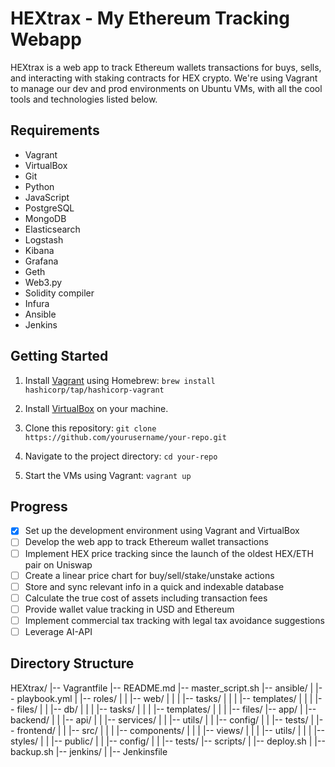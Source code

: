 # HEXtrax - My Ethereum Tracking Webapp

HEXtrax is a web app to track Ethereum wallets transactions for buys, sells, and interacting with staking contracts for HEX crypto. We're using Vagrant to manage our dev and prod environments on Ubuntu VMs, with all the cool tools and technologies listed below.

## Requirements

- Vagrant
- VirtualBox
- Git
- Python
- JavaScript
- PostgreSQL
- MongoDB
- Elasticsearch
- Logstash
- Kibana
- Grafana
- Geth
- Web3.py
- Solidity compiler
- Infura
- Ansible
- Jenkins

## Getting Started

1. Install [Vagrant](https://www.vagrantup.com/downloads) using Homebrew: `brew install hashicorp/tap/hashicorp-vagrant`

2. Install [VirtualBox](https://www.virtualbox.org/wiki/Downloads) on your machine.

3. Clone this repository: `git clone https://github.com/yourusername/your-repo.git`

4. Navigate to the project directory: `cd your-repo`

5. Start the VMs using Vagrant: `vagrant up`

## Progress

- [x] Set up the development environment using Vagrant and VirtualBox
- [ ] Develop the web app to track Ethereum wallet transactions
- [ ] Implement HEX price tracking since the launch of the oldest HEX/ETH pair on Uniswap
- [ ] Create a linear price chart for buy/sell/stake/unstake actions
- [ ] Store and sync relevant info in a quick and indexable database
- [ ] Calculate the true cost of assets including transaction fees
- [ ] Provide wallet value tracking in USD and Ethereum
- [ ] Implement commercial tax tracking with legal tax avoidance suggestions
- [ ] Leverage AI-API

## Directory Structure

HEXtrax/
|-- Vagrantfile
|-- README.md
|-- master_script.sh
|-- ansible/
|   |-- playbook.yml
|   |-- roles/
|   |   |-- web/
|   |   |   |-- tasks/
|   |   |   |-- templates/
|   |   |   |-- files/
|   |   |-- db/
|   |   |   |-- tasks/
|   |   |   |-- templates/
|   |   |   |-- files/
|-- app/
|   |-- backend/
|   |   |-- api/
|   |   |-- services/
|   |   |-- utils/
|   |   |-- config/
|   |   |-- tests/
|   |-- frontend/
|   |   |-- src/
|   |   |   |-- components/
|   |   |   |-- views/
|   |   |   |-- utils/
|   |   |   |-- styles/
|   |   |-- public/
|   |   |-- config/
|   |   |-- tests/
|-- scripts/
|   |-- deploy.sh
|   |-- backup.sh
|-- jenkins/
|   |-- Jenkinsfile
